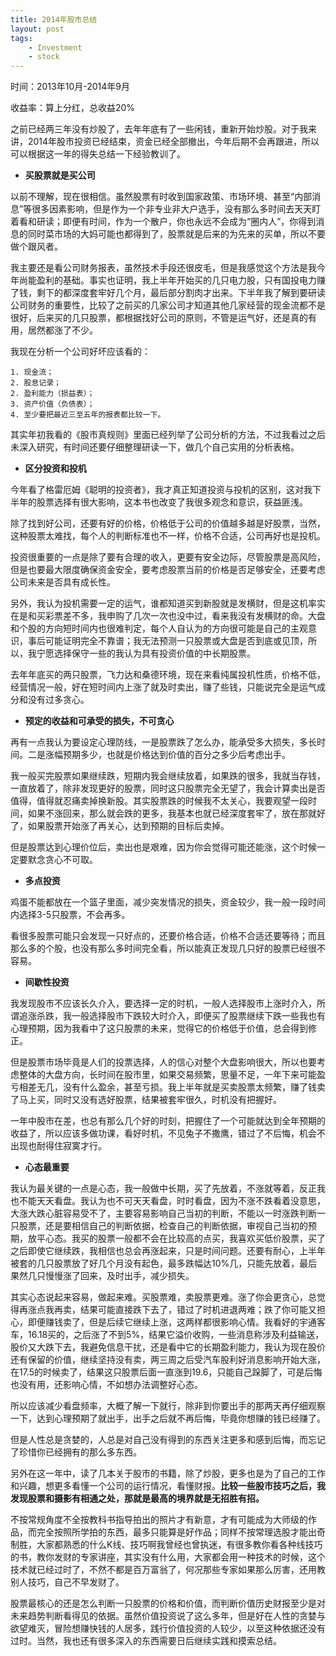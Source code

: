 ```yaml
--- 
title: 2014年股市总结
layout: post
tags: 
    - Investment
    - stock
---
```

时间：2013年10月-2014年9月

收益率：算上分红，总收益20%

之前已经两三年没有炒股了，去年年底有了一些闲钱，重新开始炒股。对于我来讲，2014年股市投资已经结束，资金已经全部撤出，今年后期不会再跟进，所以可以根据这一年的得失总结一下经验教训了。

- **买股票就是买公司**

以前不理解，现在很相信。虽然股票有时收到国家政策、市场环境、甚至“内部消息”等很多因素影响，但是作为一个非专业非大户选手，没有那么多时间去天天盯着看和研读；即便有时间，作为一个散户，你也永远不会成为“圈内人”，你得到消息的同时菜市场的大妈可能也都得到了，股票就是后来的为先来的买单，所以不要做个跟风者。

我主要还是看公司财务报表，虽然技术手段还很皮毛，但是我感觉这个方法是我今年尚能盈利的基础。事实也证明，我上半年开始买的几只电力股，只有国投电力赚了钱，剩下的都深度套牢好几个月，最后部分割肉才出来。下半年我了解到要研读公司财务的重要性，比较了之前买的几家公司才知道其他几家经营的现金流都不是很好，后来买的几只股票，都根据找好公司的原则，不管是运气好，还是真的有用，居然都涨了不少。

我现在分析一个公司好坏应该看的：

	1. 现金流；
	2. 股息记录；	
	2. 盈利能力（损益表）；
	3. 资产价值（负债表）；
	4. 至少要把最近三至五年的报表都比较一下。

其实年初我看的《股市真规则》里面已经列举了公司分析的方法，不过我看过之后未深入研究，有时间还要仔细整理研读一下，做几个自己实用的分析表格。


- **区分投资和投机**

今年看了格雷厄姆《聪明的投资者》，我才真正知道投资与投机的区别，这对我下半年的股票选择有很大影响，这本书也改变了我很多观念和意识，获益匪浅。

除了找到好公司，还要有好的价格，价格低于公司的价值越多越是好股票，当然，这种股票太难找，每个人的判断标准也不一样，价格不合适，公司再好也是投机。

投资很重要的一点是除了要有合理的收入，更要有安全边际，尽管股票是高风险，但是也要最大限度确保资金安全，要考虑股票当前的价格是否足够安全，还要考虑公司未来是否具有成长性。

另外，我认为投机需要一定的运气，谁都知道买到新股就是发横财，但是这机率实在是和买彩票差不多，我申购了几次一次也没中过，看来我没有发横财的命。大盘和个股的方向短时间内也很难判定，每个人自认为的方向很可能是自己的主观意识，事后可能证明完全不靠谱；我无法预测一只股票或大盘是否到底或见顶，所以，我宁愿选择保守一些的我认为具有投资价值的中长期股票。

去年年底买的两只股票，飞力达和桑德环境，现在来看纯属投机性质，价格不低，经营情况一般，好在短时间内上涨了就及时卖出，赚了些钱，只能说完全是运气成分和没有过多贪心。

- **预定的收益和可承受的损失，不可贪心**

再有一点我认为要设定心理防线，一是股票跌了怎么办，能承受多大损失，多长时间。二是涨幅预期多少，也就是价格达到价值的百分之多少后考虑出手。

我一般买完股票如果继续跌，短期内我会继续放着，如果跌的很多，我就当存钱，一直放着了，除非发现更好的股票，同时这只股票完全无望了，我会计算卖出是否值得，值得就忍痛卖掉换新股。其实股票跌的时候我不太关心，我要观望一段时间，如果不涨回来，那么就会跌的更多，我基本也就已经深度套牢了，放在那就好了，如果股票开始涨了再关心，达到预期的目标后卖掉。

但是股票达到心理价位后，卖出也是艰难，因为你会觉得可能还能涨，这个时候一定要默念贪心不可取。

- **多点投资**

鸡蛋不能都放在一个篮子里面，减少突发情况的损失，资金较少，我一般一段时间内选择3-5只股票，不会再多。

看很多股票可能只会发现一只好点的，还要价格合适，价格不合适还要等待；而且那么多的个股，也没有那么多时间完全看，所以能真正发现几只好的股票已经很不容易。

- **间歇性投资**

我发现股市不应该长久介入，要选择一定的时机，一般人选择股市上涨时介入，所谓追涨杀跌，我一般选择股市下跌较大时介入，即便买了股票继续下跌一些我也有心理预期，因为我看中了这只股票的未来，觉得它的价格低于价值，总会得到修正。

但是股票市场毕竟是人们的投票选择，人的信心对整个大盘影响很大，所以也要考虑整体的大盘方向，长时间在股市里，如果交易频繁，思量不足，一年下来可能盈亏相差无几，没有什么盈余，甚至亏损。我上半年就是买卖股票太频繁，赚了钱卖了马上买，同时又没有选好股票，结果被套牢很久，时机没有把握好。

一年中股市在差，也总有那么几个好的时刻，把握住了一个可能就达到全年预期的收益了，所以应该多做功课，看好时机，不见兔子不撒鹰，错过了不后悔，机会不出现也耐得住寂寞才行。

- **心态最重要**

我认为最关键的一点是心态，我一般做中长期，买了先放着，不涨就等着，反正我也不能天天看盘。我认为也不可天天看盘，时时看盘，因为不涨不跌看着没意思，大涨大跌心脏容易受不了，主要容易影响自己当初的判断，不能以一时涨跌判断一只股票，还是要相信自己的判断依据，检查自己的判断依据，审视自己当初的预期，放平心态。我买的股票一般都不会在比较高的点买，我喜欢买低价股票，买了之后即使它继续跌，我相信也总会再涨起来，只是时间问题。还要有耐心，上半年被套的几只股票放了好几个月没有起色，最多跌幅达10%几，只能先放着，最后果然几只慢慢涨了回来，及时出手，减少损失。

其实心态说起来容易，做起来难。买股票难，卖股票更难。涨了你会更贪心，总觉得再涨点我再卖，结果可能直接跌下去了，错过了时机进退两难；跌了你可能又担心，即便赚钱卖了，但是后续它继续上涨，这两样都很影响心情。我看好的宇通客车，16.18买的，之后涨了不到5%，结果它溢价收购，一些消息称涉及利益输送，股价又大跌下去，我避免信息干扰，还是看中它的长期盈利能力，我认为现在股价还有保留的价值，继续坚持没有卖，两三周之后受汽车股利好消息影响开始大涨，在17.5的时候卖了，结果这只股票后面一直涨到19.6，只能自己跺脚了，可是后悔也没有用，还影响心情，不如想办法调整好心态。

所以应该减少看盘频率，大概了解一下就行，除非到你要出手的那两天再仔细观察一下，达到心理预期了就出手，出手之后就不再后悔，毕竟你想赚的钱已经赚了。

但是人性总是贪婪的，人总是对自己没有得到的东西关注更多和感到后悔，而忘记了珍惜你已经拥有的那么多东西。

另外在这一年中，读了几本关于股市的书籍，除了炒股，更多也是为了自己的工作和兴趣，想更多看懂一个公司的运行情况，看懂财报。**比较一些股市技巧之后，我发现股票和摄影有相通之处，那就是最高的境界就是无招胜有招。**

不按常规角度不全按教科书指导拍出的照片才有新意，才有可能成为大师级的作品，而完全按照所学拍的东西，最多只能算是好作品；同样不按常理选股才能出奇制胜，大家都熟悉的什么K线、技巧啊我曾经也曾执迷，有很多教你看各种线技巧的书，教你发财的专家讲座，其实没有什么用，大家都会用一种技术的时候，这个技术就已经过时了，不然不都是百万富翁了，何况那些专家如果那么厉害，还用教别人技巧，自己不早发财了。

股票最核心的还是怎么判断一只股票的价格和价值，而判断价值历史财报至少是对未来趋势判断看得见的依据。虽然价值投资说了这么多年，但是好在人性的贪婪与欲望难灭，冒险想赚快钱的人居多，践行价值投资的人较少，以至这种依据还没有过时。当然，我也还有很多深入的东西需要日后继续实践和摸索总结。